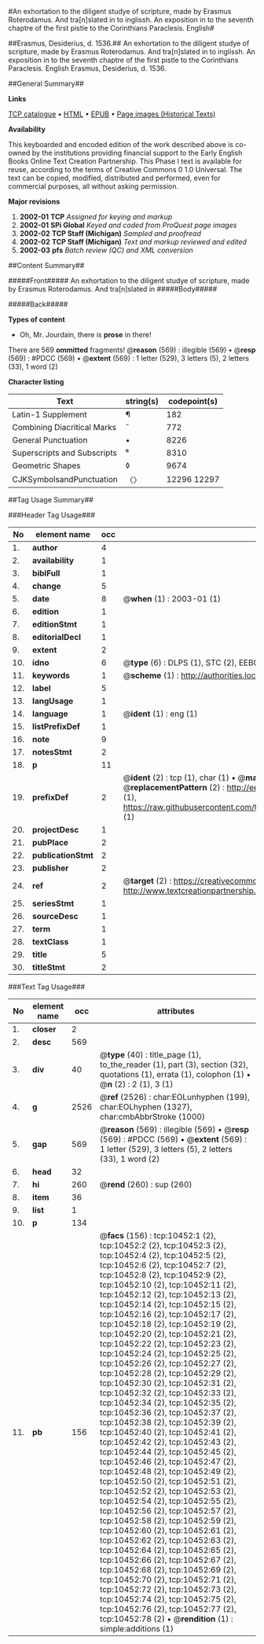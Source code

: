 #An exhortation to the diligent studye of scripture, made by Erasmus Roterodamus. And tra[n]slated in to inglissh. An exposition in to the seventh chaptre of the first pistle to the Corinthians Paraclesis. English#

##Erasmus, Desiderius, d. 1536.##
An exhortation to the diligent studye of scripture, made by Erasmus Roterodamus. And tra[n]slated in to inglissh. An exposition in to the seventh chaptre of the first pistle to the Corinthians
Paraclesis. English
Erasmus, Desiderius, d. 1536.

##General Summary##

**Links**

[TCP catalogue](http://www.ota.ox.ac.uk/tcp/)  • 
[HTML](http://tei.it.ox.ac.uk/tcp/Texts-HTML/free/A00/A00378.html)  • 
[EPUB](http://tei.it.ox.ac.uk/tcp/Texts-EPUB/free/A00/A00378.epub) • 
[Page images (Historical Texts)](https://data.historicaltexts.jisc.ac.uk/view?pubId=eebo-99845547e&pageId=eebo-99845547e-10452-1)

**Availability**

This keyboarded and encoded edition of the
	       work described above is co-owned by the institutions
	       providing financial support to the Early English Books
	       Online Text Creation Partnership. This Phase I text is
	       available for reuse, according to the terms of Creative
	       Commons 0 1.0 Universal. The text can be copied,
	       modified, distributed and performed, even for
	       commercial purposes, all without asking permission.

**Major revisions**

1. __2002-01__ __TCP__ *Assigned for keying and markup*
1. __2002-01__ __SPi Global__ *Keyed and coded from ProQuest page images*
1. __2002-02__ __TCP Staff (Michigan)__ *Sampled and proofread*
1. __2002-02__ __TCP Staff (Michigan)__ *Text and markup reviewed and edited*
1. __2002-03__ __pfs__ *Batch review (QC) and XML conversion*

##Content Summary##

#####Front#####
An exhortation to the diligent studye of scripture, made by Erasmus Roterodamus. And tra[n]slated in
#####Body#####

#####Back#####

**Types of content**

  * Oh, Mr. Jourdain, there is **prose** in there!

There are 569 **ommitted** fragments! 
 @__reason__ (569) : illegible (569)  •  @__resp__ (569) : #PDCC (569)  •  @__extent__ (569) : 1 letter (529), 3 letters (5), 2 letters (33), 1 word (2)

**Character listing**


|Text|string(s)|codepoint(s)|
|---|---|---|
|Latin-1 Supplement|¶|182|
|Combining             Diacritical Marks|̄|772|
|General Punctuation|•|8226|
|Superscripts             and Subscripts|⁶|8310|
|Geometric Shapes|◊|9674|
|CJKSymbolsandPunctuation|〈〉|12296 12297|

##Tag Usage Summary##

###Header Tag Usage###

|No|element name|occ|attributes|
|---|---|---|---|
|1.|__author__|4||
|2.|__availability__|1||
|3.|__biblFull__|1||
|4.|__change__|5||
|5.|__date__|8| @__when__ (1) : 2003-01 (1)|
|6.|__edition__|1||
|7.|__editionStmt__|1||
|8.|__editorialDecl__|1||
|9.|__extent__|2||
|10.|__idno__|6| @__type__ (6) : DLPS (1), STC (2), EEBO-CITATION (1), PROQUEST (1), VID (1)|
|11.|__keywords__|1| @__scheme__ (1) : http://authorities.loc.gov/ (1)|
|12.|__label__|5||
|13.|__langUsage__|1||
|14.|__language__|1| @__ident__ (1) : eng (1)|
|15.|__listPrefixDef__|1||
|16.|__note__|9||
|17.|__notesStmt__|2||
|18.|__p__|11||
|19.|__prefixDef__|2| @__ident__ (2) : tcp (1), char (1)  •  @__matchPattern__ (2) : ([0-9\-]+):([0-9IVX]+) (1), (.+) (1)  •  @__replacementPattern__ (2) : http://eebo.chadwyck.com/downloadtiff?vid=$1&page=$2 (1), https://raw.githubusercontent.com/textcreationpartnership/Texts/master/tcpchars.xml#$1 (1)|
|20.|__projectDesc__|1||
|21.|__pubPlace__|2||
|22.|__publicationStmt__|2||
|23.|__publisher__|2||
|24.|__ref__|2| @__target__ (2) : https://creativecommons.org/publicdomain/zero/1.0/ (1), http://www.textcreationpartnership.org/docs/. (1)|
|25.|__seriesStmt__|1||
|26.|__sourceDesc__|1||
|27.|__term__|1||
|28.|__textClass__|1||
|29.|__title__|5||
|30.|__titleStmt__|2||


###Text Tag Usage###

|No|element name|occ|attributes|
|---|---|---|---|
|1.|__closer__|2||
|2.|__desc__|569||
|3.|__div__|40| @__type__ (40) : title_page (1), to_the_reader (1), part (3), section (32), quotations (1), errata (1), colophon (1)  •  @__n__ (2) : 2 (1), 3 (1)|
|4.|__g__|2526| @__ref__ (2526) : char:EOLunhyphen (199), char:EOLhyphen (1327), char:cmbAbbrStroke (1000)|
|5.|__gap__|569| @__reason__ (569) : illegible (569)  •  @__resp__ (569) : #PDCC (569)  •  @__extent__ (569) : 1 letter (529), 3 letters (5), 2 letters (33), 1 word (2)|
|6.|__head__|32||
|7.|__hi__|260| @__rend__ (260) : sup (260)|
|8.|__item__|36||
|9.|__list__|1||
|10.|__p__|134||
|11.|__pb__|156| @__facs__ (156) : tcp:10452:1 (2), tcp:10452:2 (2), tcp:10452:3 (2), tcp:10452:4 (2), tcp:10452:5 (2), tcp:10452:6 (2), tcp:10452:7 (2), tcp:10452:8 (2), tcp:10452:9 (2), tcp:10452:10 (2), tcp:10452:11 (2), tcp:10452:12 (2), tcp:10452:13 (2), tcp:10452:14 (2), tcp:10452:15 (2), tcp:10452:16 (2), tcp:10452:17 (2), tcp:10452:18 (2), tcp:10452:19 (2), tcp:10452:20 (2), tcp:10452:21 (2), tcp:10452:22 (2), tcp:10452:23 (2), tcp:10452:24 (2), tcp:10452:25 (2), tcp:10452:26 (2), tcp:10452:27 (2), tcp:10452:28 (2), tcp:10452:29 (2), tcp:10452:30 (2), tcp:10452:31 (2), tcp:10452:32 (2), tcp:10452:33 (2), tcp:10452:34 (2), tcp:10452:35 (2), tcp:10452:36 (2), tcp:10452:37 (2), tcp:10452:38 (2), tcp:10452:39 (2), tcp:10452:40 (2), tcp:10452:41 (2), tcp:10452:42 (2), tcp:10452:43 (2), tcp:10452:44 (2), tcp:10452:45 (2), tcp:10452:46 (2), tcp:10452:47 (2), tcp:10452:48 (2), tcp:10452:49 (2), tcp:10452:50 (2), tcp:10452:51 (2), tcp:10452:52 (2), tcp:10452:53 (2), tcp:10452:54 (2), tcp:10452:55 (2), tcp:10452:56 (2), tcp:10452:57 (2), tcp:10452:58 (2), tcp:10452:59 (2), tcp:10452:60 (2), tcp:10452:61 (2), tcp:10452:62 (2), tcp:10452:63 (2), tcp:10452:64 (2), tcp:10452:65 (2), tcp:10452:66 (2), tcp:10452:67 (2), tcp:10452:68 (2), tcp:10452:69 (2), tcp:10452:70 (2), tcp:10452:71 (2), tcp:10452:72 (2), tcp:10452:73 (2), tcp:10452:74 (2), tcp:10452:75 (2), tcp:10452:76 (2), tcp:10452:77 (2), tcp:10452:78 (2)  •  @__rendition__ (1) : simple:additions (1)|
